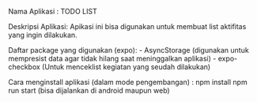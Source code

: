 Nama Aplikasi : TODO LIST

Deskripsi Aplikasi: Apikasi ini bisa digunakan untuk membuat list aktifitas yang ingin dilakukan.
					


Daftar package yang digunakan (expo): - AsyncStorage (digunakan untuk mempresist data agar tidak hilang saat
 													  meninggalkan aplikasi)
 									  - expo-checkbox (Untuk menceklist kegiatan yang seudah dilakukan)

Cara menginstall aplikasi (dalam mode pengembangan) : npm install
													  npm run start (bisa dijalankan di android maupun web)
